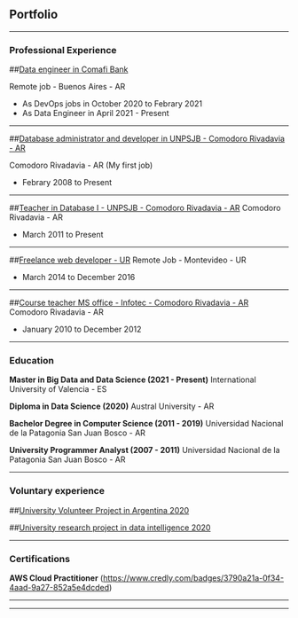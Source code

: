 ## Portfolio

---

### Professional Experience 

##[Data engineer in Comafi Bank](/exp_dataengineer)

Remote job - Buenos Aires - AR
- As DevOps jobs in October 2020 to Febrary 2021 
- As Data Engineer in April 2021 - Present


---
##[Database administrator and developer in UNPSJB - Comodoro Rivadavia - AR](/pdf/sample_presentation.pdf)

Comodoro Rivadavia - AR
(My first job)
- Febrary 2008 to Present

---
##[Teacher in Database I - UNPSJB - Comodoro Rivadavia - AR](/exp_dbi)
Comodoro Rivadavia - AR
- March 2011 to Present

---
##[Freelance web developer - UR](/exp_develop) 
Remote Job - Montevideo - UR
- March 2014 to December 2016

---
##[Course teacher MS office - Infotec - Comodoro Rivadavia - AR](https://www.infotec-cr.com.ar/)
Comodoro Rivadavia - AR
- January 2010 to December 2012

---
### Education

**Master in  Big Data and Data Science (2021 - Present)**
International University of Valencia - ES

**Diploma in Data Science (2020)**
Austral University - AR

**Bachelor Degree in Computer Science (2011 - 2019)**
Universidad Nacional de la Patagonia San Juan Bosco - AR 

**University Programmer Analyst (2007 - 2011)**
Universidad Nacional de la Patagonia San Juan Bosco - AR

---
### Voluntary experience
##[University Volunteer Project in Argentina 2020](/vol_univ)

##[University research project in data intelligence 2020](/vol_data_science)

---
### Certifications
**AWS Cloud Practitioner** (https://www.credly.com/badges/3790a21a-0f34-4aad-9a27-852a5e4dcded)


---
---
